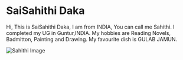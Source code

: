 # SaiSahithi Daka
Hi, This is SaiSahithi Daka, I am from INDIA, You can call me Sahithi. I completed my UG in Guntur,INDIA. My hobbies are Reading Novels, Badmitton, Painting and Drawing. My favourite dish is GULAB JAMUN. 

![Sahithi Image](https://github.com/Sahithi-5690/my2-daka/assets/143016526/a5d9bed1-c827-407d-9596-7c01b41cb349)
